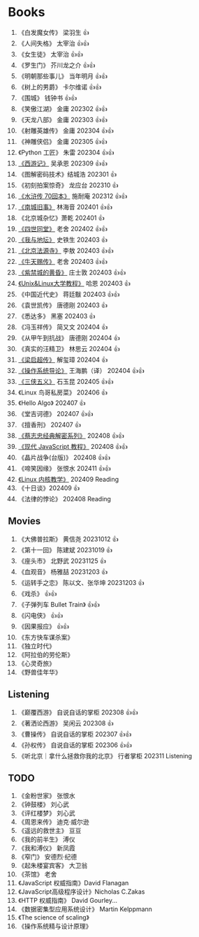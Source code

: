 # Books

1. 《白发魔女传》 梁羽生 :+1:
1. 《人间失格》 太宰治 :+1::+1:
1. 《女生徒》 太宰治 :+1::+1:
1. 《罗生门》 芥川龙之介 :+1::+1:
1. 《明朝那些事儿》 当年明月 :+1::+1:
1. 《树上的男爵》 卡尔维诺 :+1::+1:
1. 《围城》 钱钟书 :+1::+1:
1. 《笑傲江湖》 金庸 202302 :+1::+1:
1. 《天龙八部》 金庸 202303 :+1::+1:
1. 《射雕英雄传》 金庸 202304 :+1::+1:
1. 《神雕侠侣》 金庸 202305 :+1::+1:
1. 《Python 工匠》 朱雷 202304 :+1::+1:
1. [《西游记》](./books/西游记.md) 吴承恩 202309 :+1::+1:
1. 《图解密码技术》结城浩 202301 :+1:
1. 《初刻拍案惊奇》 龙应台 202310 :+1:
1. [《水浒传 70回本》](./books/水浒传70回本.md) 施耐庵 202312 :+1::+1:
1. [《南城旧事》](./books/城南旧事.md) 林海音 202401 :+1::+1:
1. 《北京城杂忆》萧乾 202401 :+1:
1. [《四世同堂》](./books/四世同堂.md) 老舍 202402 :+1::+1:
1. [《我与地坛》](./books/我与地坛.md) 史铁生 202403 :+1:
1. [《北京法源寺》](./books/北京法源寺.md) 李敖 202403 :+1::+1:
1. [《牛天赐传》](./books/牛天赐传.md) 老舍 202403 :+1::+1:
1. [《紫禁城的黄昏》](./books/紫禁城的黄昏.md) 庄士敦 202403 :+1::+1:
1. [《Unix&Linux大学教程》](./books/Unix-Linux大学教程.md) 哈恩 202403 :+1:
1. 《中国近代史》 蒋廷黻 202403 :+1::+1:
1. 《袁世凯传》 唐德刚 202403 :+1:
1. 《悉达多》 黑塞 202403 :+1:
1. 《冯玉祥传》 简又文 202404 :+1:
1. 《从甲午到抗战》 唐德刚 202404 :+1:
1. 《真实的汪精卫》 林思云 202404 :+1:
1. [《梁启超传》](./books/梁启超传.md) 解玺璋 202404 :+1:
1. [《操作系统导论》](./books/ostep.md) 王海鹏（译） 202404 :+1::+1:
1. [《三侠五义》](./books/三侠五义.md) 石玉昆 202405 :+1::+1:
1. 《Linux 鸟哥私房菜》 202406 :+1:
1. 《Hello Algo》 202407 :+1:
1. 《堂吉诃德》 202407 :+1::+1:
1. 《擅香刑》 202407 :+1:
1. [《蔡志忠经典解密系列》](./books/蔡志忠经典解密系列.md) 202408 :+1::+1:
1. [《现代 JavaScript 教程》](https://zh.javascript.info/) 202408 :+1::+1:
1. 《晶片战争(台版)》 202408 :+1::+1:
1. 《啼笑因缘》 张恨水 202411 :+1::+1:
1. [《Linux 内核教学》](https://linux-kernel-labs-zh.xyz/) 202409 Reading
1. 《十日谈》202409 :+1:
1. 《法律的悖论》 202408 Reading

## Movies

1. 《大佛普拉斯》 黄信尧 20231012 :+1:
1. 《第十一回》 陈建斌 20231019 :+1:
1. 《座头市》 北野武 20231125 :+1:
1. 《血观音》 杨雅喆 20231203 :+1:
1. 《运转手之恋》 陈以文、张华坤 20231203 :+1:
1. 《戏杀》 :+1::+1:
1. 《子弹列车 Bullet Train》 :+1::+1:
1. 《闪电侠》 :+1::+1:
1. 《因果报应》 :+1::+1:
1. 《东方快车谋杀案》
1. 《独立时代》
1. 《阿拉伯的劳伦斯》
1. 《心灵奇旅》
1. 《野兽佳年华》

## Listening

1. 《巅覆西游》 自说自话的掌柜 202308 :+1::+1:
1. 《著洒论西游》 吴闲云 202308 :+1:
1. 《曹操传》 自说自话的掌柜 202307 :+1::+1:
1. 《孙权传》 自说自话的掌柜 202306 :+1::+1:
1. 《听北京｜拿什么拯救你我的北京》 行者掌柜 202311 Listening

## TODO

1. 《金粉世家》 张恨水
1. 《钟鼓楼》 刘心武
1. 《评红楼梦》 刘心武
1. 《周恩来传》 迪克·威尔逊
1. 《遥远的救世主》 豆豆
1. 《我的前半生》 溥仪
1. 《我和溥仪》 新凤霞
1. 《窄门》 安德烈·纪德
1. 《起朱楼宴宾客》 大卫翁
1. 《茶馆》 老舍
1. 《JavaScript 权威指南》David Flanagan
1. 《JavaScript高级程序设计》Nicholas C.Zakas
1. 《HTTP 权威指南》 David Gourley...
1. 《数据密集型应用系统设计》 Martin Kelppmann
1. 《The science of scaling》
1. 《操作系统精与设计原理》
